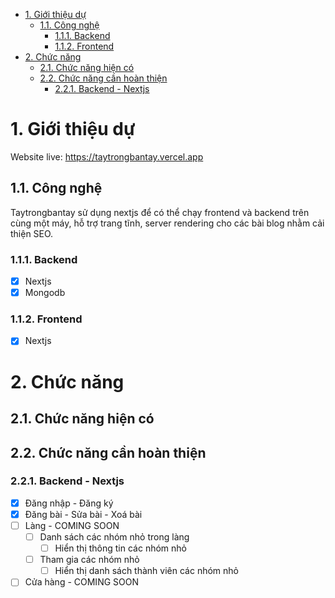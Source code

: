 - [1. Giới thiệu dự](#1-giới-thiệu-dự)
  - [1.1. Công nghệ](#11-công-nghệ)
    - [1.1.1. Backend](#111-backend)
    - [1.1.2. Frontend](#112-frontend)
- [2. Chức năng](#2-chức-năng)
  - [2.1. Chức năng hiện có](#21-chức-năng-hiện-có)
  - [2.2. Chức năng cần hoàn thiện](#22-chức-năng-cần-hoàn-thiện)
    - [2.2.1. Backend - Nextjs](#221-backend---nextjs)

# 1. Giới thiệu dự 
Website live: https://taytrongbantay.vercel.app
## 1.1. Công nghệ
Taytrongbantay sử dụng nextjs để có thể chạy frontend và backend trên cùng một máy, hỗ trợ trang tĩnh, server rendering cho các bài blog nhằm cải thiện SEO.
### 1.1.1. Backend
- [x] Nextjs
- [x] Mongodb
### 1.1.2. Frontend
- [x] Nextjs

# 2. Chức năng
## 2.1. Chức năng hiện có

## 2.2. Chức năng cần hoàn thiện
### 2.2.1. Backend - Nextjs
- [x] Đăng nhập - Đăng ký 
- [x] Đăng bài - Sửa bài - Xoá bài
- [ ] Làng - COMING SOON
  - [ ] Danh sách các nhóm nhỏ trong làng
    - [ ] Hiển thị thông tin các nhóm nhỏ
  - [ ] Tham gia các nhóm nhỏ
    - [ ] Hiển thị danh sách thành viên các nhóm nhỏ
- [ ] Cửa hàng - COMING SOON